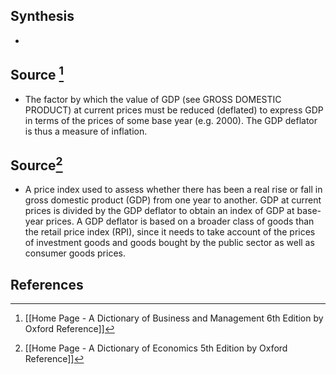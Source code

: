 ## Synthesis
- 
## Source [^1]
- The factor by which the value of GDP (see GROSS DOMESTIC PRODUCT) at current prices must be reduced (deflated) to express GDP in terms of the prices of some base year (e.g. 2000). The GDP deflator is thus a measure of inflation.
## Source[^2]
- A price index used to assess whether there has been a real rise or fall in gross domestic product (GDP) from one year to another. GDP at current prices is divided by the GDP deflator to obtain an index of GDP at base-year prices. A GDP deflator is based on a broader class of goods than the retail price index (RPI), since it needs to take account of the prices of investment goods and goods bought by the public sector as well as consumer goods prices.
## References

[^1]: [[Home Page - A Dictionary of Business and Management 6th Edition by Oxford Reference]]
[^2]: [[Home Page - A Dictionary of Economics 5th Edition by Oxford Reference]]